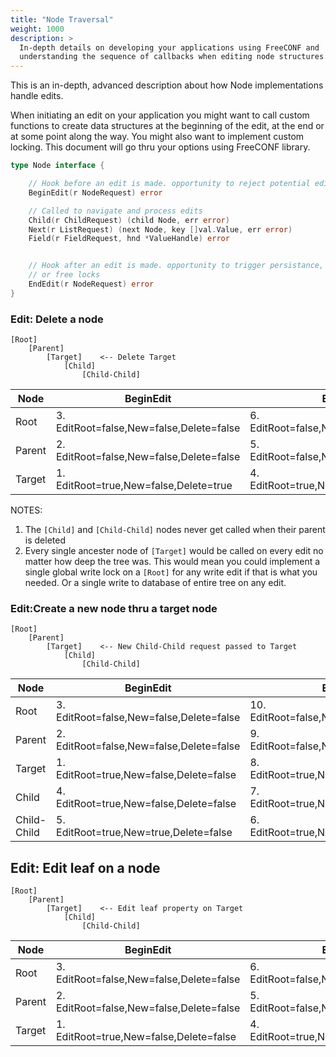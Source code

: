 ```yaml
---
title: "Node Traversal"
weight: 1000
description: >
  In-depth details on developing your applications using FreeCONF and 
  understanding the sequence of callbacks when editing node structures.
---
```


This is an in-depth, advanced description about how Node implementations handle edits.

When initiating an edit on your application you might want to call custom functions to create data structures at the beginning of the edit, at the end or at some point along the way.  You might also want to implement custom locking. This document will go thru your options using FreeCONF library.

```go
type Node interface {

    // Hook before an edit is made. opportunity to reject potential edit or create locks
    BeginEdit(r NodeRequest) error

    // Called to navigate and process edits
    Child(r ChildRequest) (child Node, err error)
    Next(r ListRequest) (next Node, key []val.Value, err error)
    Field(r FieldRequest, hnd *ValueHandle) error


    // Hook after an edit is made. opportunity to trigger persistance, finalize edit
    // or free locks
    EndEdit(r NodeRequest) error
}
```

### Edit: Delete a node
```
[Root]
    [Parent]
        [Target]    <-- Delete Target
            [Child]
                [Child-Child]
```
|Node| BeginEdit | End Edit |
|---|---|---|
|Root  |3. EditRoot=false,New=false,Delete=false | 6. EditRoot=false,New=false,Delete=false |
|Parent|2. EditRoot=false,New=false,Delete=false | 5. EditRoot=false,New=false,Delete=false |
|Target|1. EditRoot=true,New=false,Delete=true | 4. EditRoot=true,New=false,Delete=true |

NOTES: 
1. The `[Child]` and `[Child-Child]` nodes never get called when their parent is deleted
2. Every single ancester node of `[Target]` would be called on every edit no matter how deep the tree was.  This would mean you could implement a single global write lock on a `[Root]` for any write edit if that is what you needed.  Or a single write to database of entire tree on any edit.

### Edit:Create a new node thru a target node
```
[Root]
    [Parent]
        [Target]    <-- New Child-Child request passed to Target
            [Child]
                [Child-Child]
```
|Node| BeginEdit | End Edit |
|---|---|---|
|Root  |3. EditRoot=false,New=false,Delete=false | 10. EditRoot=false,New=false,Delete=false |
|Parent|2. EditRoot=false,New=false,Delete=false | 9. EditRoot=false,New=false,Delete=false |
|Target|1. EditRoot=true,New=false,Delete=false | 8. EditRoot=true,New=false,Delete=false |
|Child|4. EditRoot=true,New=false,Delete=false | 7. EditRoot=true,New=false,Delete=false |
|Child-Child|5. EditRoot=true,New=true,Delete=false | 6. EditRoot=true,New=true,Delete=false |


## Edit: Edit leaf on a node
```
[Root]
    [Parent]
        [Target]    <-- Edit leaf property on Target
            [Child]
                [Child-Child]
```
|Node| BeginEdit | End Edit |
|---|---|---|
|Root  |3. EditRoot=false,New=false,Delete=false | 6. EditRoot=false,New=false,Delete=false |
|Parent|2. EditRoot=false,New=false,Delete=false | 5. EditRoot=false,New=false,Delete=false |
|Target|1. EditRoot=true,New=false,Delete=false | 4. EditRoot=true,New=false,Delete=false |

